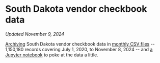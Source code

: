# South Dakota vendor checkbook data
_Updated November 9, 2024_

[Archiving](get_latest_data.py) South Dakota vendor checkbook data in [monthly CSV files](data) -- 1,150,180 records covering July 1, 2020, to November 8, 2024 -- and [a Jupyter notebook](Analyze%20checkbook%20data.ipynb) to poke at the data a little.
